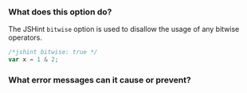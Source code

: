 <!---
{
    "titles": [
        "bitwise"
    ],
    "slugs": [
        "option-jshint-bitwise"
    ],
    "linters": [
        "jshint"
    ],
    "author": "jallardice",
    "subject": "option"
}
-->

### What does this option do?

The JSHint `bitwise` option is used to disallow the usage of any bitwise operators.

<!---
{
    "linter": "jshint"
}
-->
```javascript
/*jshint bitwise: true */
var x = 1 & 2;
```

### What error messages can it cause or prevent?
